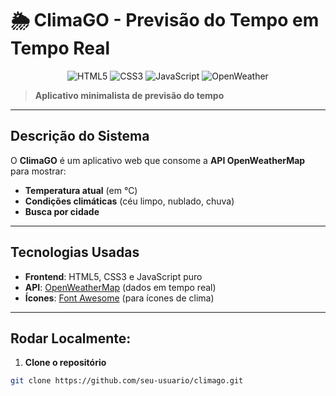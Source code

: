 # 🌦️ ClimaGO - Previsão do Tempo em Tempo Real  

<p align="center">
  <img src="https://img.shields.io/badge/HTML5-E34F26?style=for-the-badge&logo=html5&logoColor=white" alt="HTML5">
  <img src="https://img.shields.io/badge/CSS3-1572B6?style=for-the-badge&logo=css3&logoColor=white" alt="CSS3">
  <img src="https://img.shields.io/badge/JavaScript-F7DF1E?style=for-the-badge&logo=javascript&logoColor=black" alt="JavaScript">
  <img src="https://img.shields.io/badge/OpenWeather_API-EE6E4D?style=for-the-badge&logo=openweathermap&logoColor=white" alt="OpenWeather">
</p>

> **Aplicativo minimalista de previsão do tempo**

---

## **Descrição do Sistema**  

O **ClimaGO** é um aplicativo web que consome a **API OpenWeatherMap** para mostrar:  
- **Temperatura atual** (em °C)  
- **Condições climáticas** (céu limpo, nublado, chuva)  
- **Busca por cidade**  

---

##  **Tecnologias Usadas**  
- **Frontend**: HTML5, CSS3 e JavaScript puro  
- **API**: [OpenWeatherMap](https://openweathermap.org/) (dados em tempo real)  
- **Ícones**: [Font Awesome](https://fontawesome.com/) (para ícones de clima)  

---

## **Rodar Localmente:**  

1. **Clone o repositório**  
```bash
git clone https://github.com/seu-usuario/climago.git
